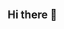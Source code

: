 ## Hi there 👋

<!--
https://readme-typing-svg.demolab.com/?font=Fira+Code&weight=600&size=22&pause=1000&color=34aee3&random=false&width=435&height=40&lines=Hi%2C+I%27m+Azhar+M;Fullstack+Developer

**azhr-m/azhr-m** is a ✨ _special_ ✨ repository because its `README.md` (this file) appears on your GitHub profile.

Here are some ideas to get you started:

- 🔭 I’m currently working on ...
- 🌱 I’m currently learning ...
- 👯 I’m looking to collaborate on ...
- 🤔 I’m looking for help with ...
- 💬 Ask me about ...
- 📫 How to reach me: ...
- 😄 Pronouns: ...
- ⚡ Fun fact: ...
-->
